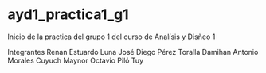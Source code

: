# ayd1_practica1_g1
Inicio de la practica del grupo 1 del curso de Analísis y Disñeo 1

Integrantes
Renan Estuardo Luna 
José Diego Pérez Toralla
Damihan Antonio Morales Cuyuch
Maynor Octavio Piló Tuy


